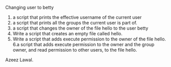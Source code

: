 Changing user to betty
1. a script that prints the effective username of the current user
2.  a script that prints all the groups the current user is part of.
3. a script that changes the owner of the file hello to the user betty
4. Write a script that creates an empty file called hello.
5. Write a script that adds execute permission to the owner of the file hello.
6.a script that adds execute permission to the owner and the group owner, and read permission to other users, to the file hello.

Azeez Lawal.